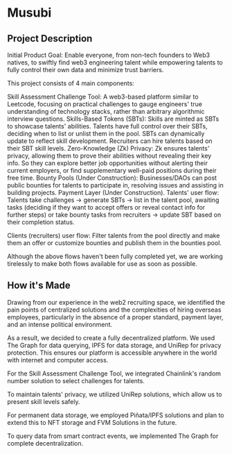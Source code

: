 # Musubi
## Project Description

Initial Product Goal: Enable everyone, from non-tech founders to Web3 natives, to swiftly find web3 engineering talent while empowering talents to fully control their own data and minimize trust barriers.

This project consists of 4 main components:

Skill Assessment Challenge Tool: A web3-based platform similar to Leetcode, focusing on practical challenges to gauge engineers' true understanding of technology stacks, rather than arbitrary algorithmic interview questions.
Skills-Based Tokens (SBTs): Skills are minted as SBTs to showcase talents' abilities. Talents have full control over their SBTs, deciding when to list or unlist them in the pool. SBTs can dynamically update to reflect skill development. Recruiters can hire talents based on their SBT skill levels.
Zero-Knowledge (Zk) Privacy: Zk ensures talents' privacy, allowing them to prove their abilities without revealing their key info. So they can explore better job opportunities without alerting their current employers, or find supplementary well-paid positions during their free time.
Bounty Pools (Under Construction): Businesses/DAOs can post public bounties for talents to participate in, resolving issues and assisting in building projects.
Payment Layer (Under Construction).
Talents' user flow: Talents take challenges -> generate SBTs -> list in the talent pool, awaiting tasks (deciding if they want to accept offers or reveal contact info for further steps) or take bounty tasks from recruiters -> update SBT based on their completion status.

Clients (recruiters) user flow: Filter talents from the pool directly and make them an offer or customize bounties and publish them in the bounties pool.

Although the above flows haven't been fully completed yet, we are working tirelessly to make both flows available for use as soon as possible.

## How it's Made
Drawing from our experience in the web2 recruiting space, we identified the pain points of centralized solutions and the complexities of hiring overseas employees, particularly in the absence of a proper standard, payment layer, and an intense political environment.

As a result, we decided to create a fully decentralized platform. We used The Graph for data querying, IPFS for data storage, and UniRep for privacy protection. This ensures our platform is accessible anywhere in the world with internet and computer access.

For the Skill Assessment Challenge Tool, we integrated Chainlink's random number solution to select challenges for talents.

To maintain talents' privacy, we utilized UniRep solutions, which allow us to present skill levels safely.

For permanent data storage, we employed Piñata/IPFS solutions and plan to extend this to NFT storage and FVM Solutions in the future.

To query data from smart contract events, we implemented The Graph for complete decentralization.
